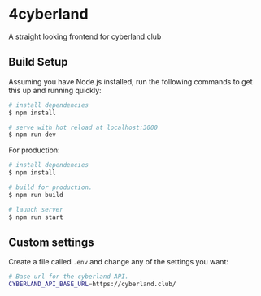 # 4cyberland

A straight looking frontend for cyberland.club

## Build Setup

Assuming you have Node.js installed, run the following commands to get this up
and running quickly:

```bash
# install dependencies
$ npm install

# serve with hot reload at localhost:3000
$ npm run dev
```

For production:

```bash
# install dependencies
$ npm install

# build for production.
$ npm run build

# launch server
$ npm run start
```

## Custom settings

Create a file called `.env` and change any of the settings you want:

```bash
# Base url for the cyberland API.
CYBERLAND_API_BASE_URL=https://cyberland.club/
```